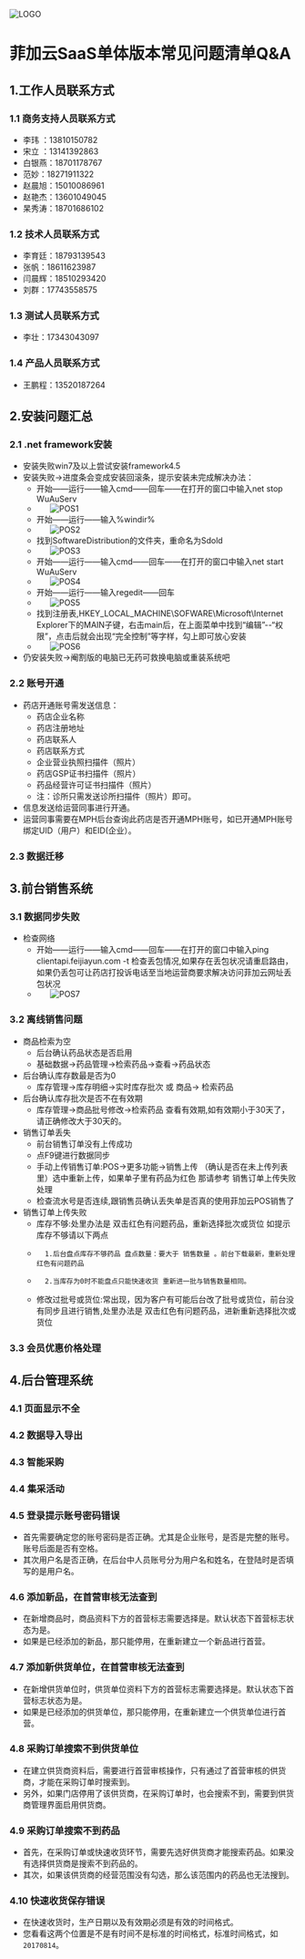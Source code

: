 ![LOGO](./images/logo.png)

# 菲加云SaaS单体版本常见问题清单Q&A

## 1.工作人员联系方式
### 1.1 商务支持人员联系方式
- 李玮 ：13810150782
-	宋立 ：13141392863
-	白银燕：18701178767
-	范妙：18271911322
-	赵晨旭：15010086961
-	赵艳杰：13601049045
-	杲秀涛：18701686102
### 1.2 技术人员联系方式
-	李育廷：18793139543
-	张帆：18611623987
-	闫晨辉：18510293420
-	刘群：17743558575
### 1.3 测试人员联系方式
-	李壮：17343043097   
### 1.4 产品人员联系方式
-	王鹏程：13520187264    

## 2.安装问题汇总
### 2.1 .net framework安装
-	安装失败win7及以上尝试安装framework4.5
-	安装失败->进度条会变成安装回滚条，提示安装未完成解决办法：
	-	开始——运行——输入cmd——回车——在打开的窗口中输入net stop WuAuServ
	-       ![POS1](./images/pos1.png)
	-	开始——运行——输入%windir%
	-       ![POS2](./images/pos2.png)
	-	找到SoftwareDistribution的文件夹，重命名为Sdold
	-       ![POS3](./images/pos3.png)
	-	开始——运行——输入cmd——回车——在打开的窗口中输入net start WuAuServ
	-       ![POS4](./images/pos4.png)
	-	开始——运行——输入regedit——回车
	-       ![POS5](./images/pos5.png)
	-	找到注册表,HKEY_LOCAL_MACHINE\SOFWARE\Microsoft\Internet Explorer下的MAIN子键，右击main后，在上面菜单中找到“编辑”--“权限”，点击后就会出现“完全控制”等字样，勾上即可放心安装
	-       ![POS6](./images/pos6.png)
-	仍安装失败->阉割版的电脑已无药可救换电脑或重装系统吧
	
### 2.2 账号开通
-	药店开通账号需发送信息：
	-	药店企业名称
	-	药店注册地址
	-	药店联系人
	-	药店联系方式
	-	企业营业执照扫描件（照片）
	-	药店GSP证书扫描件（照片）
	-	药品经营许可证书扫描件（照片）
	-	注：诊所只需发送诊所扫描件（照片）即可。
-	信息发送给运营同事进行开通。
-	运营同事需要在MPH后台查询此药店是否开通MPH账号，如已开通MPH账号绑定UID（用户）和EID(企业）。

### 2.3 数据迁移

## 3.前台销售系统
### 3.1 数据同步失败
-	检查网络
	-	开始——运行——输入cmd——回车——在打开的窗口中输入ping clientapi.feijiayun.com -t 检查丢包情况,如果存在丢包状况请重启路由，如果仍丢包可让药店打投诉电话至当地运营商要求解决访问菲加云网址丢包状况
	-       ![POS7](./images/pos7.png)
### 3.2 离线销售问题
-	商品检索为空
	-	后台确认药品状态是否启用
	-	基础数据->药品管理->检索药品->查看->药品状态
-	后台确认库存数最是否为0
	-	库存管理->库存明细->实时库存批次 或 商品-> 检索药品
-	后台确认库存批次是否不在有效期
	-	库存管理->商品批号修改->检索药品  查看有效期,如有效期小于30天了，请正确修改大于30天的。
-	销售订单丢失
	-	前台销售订单没有上传成功
	-	点F9键进行数据同步
	-	手动上传销售订单:POS->更多功能->销售上传 （确认是否在未上传列表里）选中重新上传，如果单子里有药品为红色 那请参考 销售订单上传失败处理
	-	检查流水号是否连续,跟销售员确认丢失单是否真的使用菲加云POS销售了
-	销售订单上传失败
	-	库存不够:处里办法是 双击红色有问题药品，重新选择批次或货位 如提示库存不够请以下两点
	-		1.后台盘点库存不够药品 盘点数量：要大于 销售数量 。前台下载最新，重新处理红色有问题药品
	-		2.当库存为0时不能盘点只能快速收货 重新进一批与销售数量相同。
	-	修改过批号或货位:常出现，因为客户有可能后台改了批号或货位，前台没有同步且进行销售,处里办法是 双击红色有问题药品，进新重新选择批次或货位

### 3.3 会员优惠价格处理

## 4.后台管理系统
### 4.1 页面显示不全
### 4.2 数据导入导出
### 4.3 智能采购
### 4.4 集采活动
### 4.5 登录提示账号密码错误
- 首先需要确定您的账号密码是否正确。尤其是企业账号，是否是完整的账号。账号后面是否有空格。
- 其次用户名是否正确，在后台中人员账号分为用户名和姓名，在登陆时是否填写的是用户名。
### 4.6 添加新品，在首营审核无法查到
- 在新增商品时，商品资料下方的首营标志需要选择是。默认状态下首营标志状态为是。
- 如果是已经添加的新品，那只能停用，在重新建立一个新品进行首营。
### 4.7 添加新供货单位，在首营审核无法查到
- 在新增供货单位时，供货单位资料下方的首营标志需要选择是。默认状态下首营标志状态为是。
- 如果是已经添加的供货单位，那只能停用，在重新建立一个供货单位进行首营。
### 4.8 采购订单搜索不到供货单位
- 在建立供货商资料后，需要进行首营审核操作，只有通过了首营审核的供货商，才能在采购订单时搜索到。
- 另外，如果门店停用了该供货商，在采购订单时，也会搜索不到，需要到供货商管理界面启用供货商。
### 4.9 采购订单搜索不到药品
- 首先，在采购订单或快速收货环节，需要先选好供货商才能搜索药品。如果没有选择供货商是搜索不到药品的。
- 其次，如果该供货商的经营范围没有勾选，那么该范围内的药品也无法搜到。
### 4.10 快速收货保存错误
- 在快速收货时，生产日期以及有效期必须是有效的时间格式。
- 您看看这两个位置是不是有时间不是标准的时间格式，标准时间格式，如`20170814`。
